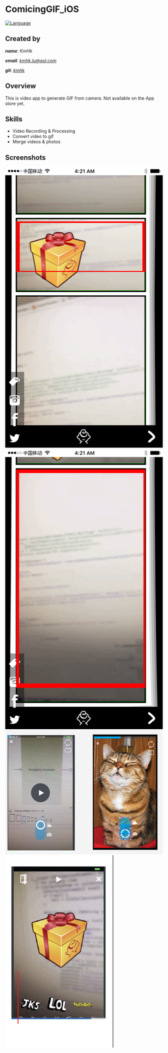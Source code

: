# ComicingGIF_iOS

[![Language](https://img.shields.io/badge/language-Objective--C-yellow.svg?style=flat)]()


## Created by

**_name_**:		_KmHk_

**_email_**:	[_kmhk.lu@aol.com_](mailto:kmhk.lu@aol.com)

**_git_**:		[_kmhk_](https://github.com/kmhk)


## Overview

This is video app to generate GIF from camera. Not available on the App store yet.


## Skills

  - Video Recording & Processing
  - Convert video to gif
  - Merge videos & photos


## Screenshots

![](screenshots/01.png)
![](screenshots/02.png)
![](screenshots/03.png)
![](screenshots/04.png)
